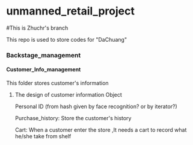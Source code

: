 # unmanned_retail_project

#This is Zhuchr's branch

This repo is used to store codes for "DaChuang"

### Backstage_management

#### Customer_Info_management

This folder stores customer's information

1. The design of customer information Object

   Personal ID (from hash given by face recognition? or by iterator?)

   Purchase_history: Store the customer's history

   Cart: When a customer enter the store ,It needs a cart to record what he/she take from shelf





